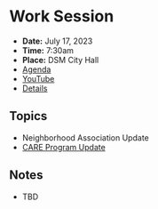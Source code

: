 # Work Session

- **Date:** July 17, 2023
- **Time:** 7:30am
- **Place:** DSM City Hall
- [Agenda](https://councildocs.dsm.city/agendas/2023/20230717CouncilWorkSession.pdf?pdf=Agenda&t=1689371364307)
- [YouTube](https://youtube.com/live/QmXLyIG74E8)
- [Details](https://www.dsm.city/citycouncil_detail_T60_R2457.php)

## Topics

- Neighborhood Association Update
- [CARE Program Update](https://www.dsm.city/newsimages/2023/07_July/CARE.pdf?pdf=CARE%20Team%20presented%20conclusions&t=1689614611807)

## Notes

- TBD
